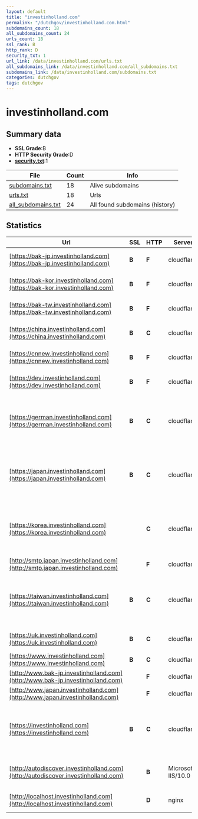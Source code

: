 ```yaml
---
layout: default
title: "investinholland.com"
permalink: "/dutchgov/investinholland.com.html"
subdomains_count: 18
all_subdomains_count: 24
urls_count: 18
ssl_rank: B
http_rank: D
security_txt: 1
url_link: /data/investinholland.com/urls.txt
all_subdomains_link: /data/investinholland.com/all_subdomains.txt
subdomains_link: /data/investinholland.com/subdomains.txt
categories: dutchgov
tags: dutchgov
---
```



# investinholland.com
## Summary data


 - **SSL Grade**:B
 - **HTTP Security Grade**:D
 - **[security.txt](https://www.digitaleoverheid.nl/nieuws/standaard-security-txt-nu-verplicht-voor-overheid/)**:1


| File       | Count | Info |
|------------|-------|------|
|[subdomains.txt](/DutchGovScope/data/investinholland.com/subdomains.txt)|18|Alive subdomains|
|[urls.txt](/DutchGovScope/data/investinholland.com/urls.txt)|18|Urls|
|[all_subdomains.txt](/DutchGovScope/data/investinholland.com/all_subdomains.txt)|24|All found subdomains (history)|


## Statistics


| Url | SSL | HTTP | Server | Cookie | HSTS | CORS | CTO | CSP | XFO | XXP | RP |FP| Tech |Title |
|--------|-------|-------|------|------|------|------|------|------|------|------|------|------|------|------|
|[https://bak-jp.investinholland.com](https://bak-jp.investinholland.com)| **B**| **F**|cloudflare| | | | | | | | :white_check_mark: | |Cloudflare|Web Server's Def...|
|[https://bak-kor.investinholland.com](https://bak-kor.investinholland.com)| **B**| **F**|cloudflare| | | | | | | | :white_check_mark: | |Cloudflare|Web Server's Def...|
|[https://bak-tw.investinholland.com](https://bak-tw.investinholland.com)| **B**| **F**|cloudflare| | | | | | | | :white_check_mark: | |Cloudflare|Web Server's Def...|
|[https://china.investinholland.com](https://china.investinholland.com)| **B**| **C**|cloudflare| |:white_check_mark: | | | | | | :white_check_mark: | |Cloudflare HSTS Plesk|301 Moved Perman...|
|[https://cnnew.investinholland.com](https://cnnew.investinholland.com)| **B**| **F**|cloudflare| | | | | | | | :white_check_mark: | |Cloudflare|Web Server's Def...|
|[https://dev.investinholland.com](https://dev.investinholland.com)| **B**| **F**|cloudflare| | | | | | | | :white_check_mark: | |Cloudflare|Web Server's Def...|
|[https://german.investinholland.com](https://german.investinholland.com)| **B**| **C**|cloudflare| |:white_check_mark: | | | | | | :white_check_mark: | |Cloudflare Google Tag Manager HSTS MySQL PHP Plesk WPML:4.6.5 WordPress:6.3.3|Die NFIA, die zu...|
|[https://japan.investinholland.com](https://japan.investinholland.com)| **B**| **C**|cloudflare| |:white_check_mark: | | | | | | :white_check_mark: | |Cloudflare Google Tag Manager HSTS MySQL PHP Plesk WPML:4.6.5 WordPress:6.3.3|外国直接投資：オ...|
|[https://korea.investinholland.com](https://korea.investinholland.com)| | **C**|cloudflare| |:white_check_mark: | | | | | | :white_check_mark: | |Cloudflare Google Tag Manager HSTS MySQL PHP Plesk WPML:4.6.5 WordPress:6.3.3|네덜란드 투자진...|
|[http://smtp.japan.investinholland.com](http://smtp.japan.investinholland.com)| | **F**|cloudflare| | | | | | | | :white_check_mark: | |Cloudflare HTTP/2||
|[https://taiwan.investinholland.com](https://taiwan.investinholland.com)| **B**| **C**|cloudflare| |:white_check_mark: | | | | | | :white_check_mark: | |Cloudflare Google Tag Manager HSTS MySQL PHP Plesk WPML:4.6.5 WordPress:6.3.3|荷蘭投資局(NFIA)...|
|[https://uk.investinholland.com](https://uk.investinholland.com)| **B**| **C**|cloudflare| |:white_check_mark: | | | | | | :white_check_mark: | |Cloudflare HSTS Plesk|301 Moved Perman...|
|[https://www.investinholland.com](https://www.investinholland.com)| **B**| **C**|cloudflare| |:white_check_mark: | | | | | | :white_check_mark: | |Cloudflare HSTS Plesk||
|[http://www.bak-jp.investinholland.com](http://www.bak-jp.investinholland.com)| | **F**|cloudflare| | | | | | | | :white_check_mark: | |Cloudflare||
|[http://www.japan.investinholland.com](http://www.japan.investinholland.com)| | **F**|cloudflare| | | | | | | | :white_check_mark: | |Cloudflare||
|[https://investinholland.com](https://investinholland.com)| **B**| **C**|cloudflare| |:white_check_mark: | | | | | | :white_check_mark: | |Cloudflare Google Tag Manager HSTS MySQL PHP Plesk WPML:4.6.5 WordPress:6.3.3|NFIA, part of In...|
|[http://autodiscover.investinholland.com](http://autodiscover.investinholland.com)| | **B**|Microsoft-IIS/10.0|:white_check_mark: |:white_check_mark: | | | | :white_check_mark: | :white_check_mark: | :white_check_mark: | |IIS:10.0 Microsoft ASP.NET Windows Server||
|[http://localhost.investinholland.com](http://localhost.investinholland.com)| | **D**|nginx| | | | | | :white_check_mark: | :white_check_mark: | :white_check_mark: | |Nginx|Welcome to nginx...|

